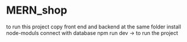 # MERN_shop
 to run this project
 copy front end and backend at the same folder
 install node-moduls
 connect with database
 npm run dev -> to run the project
